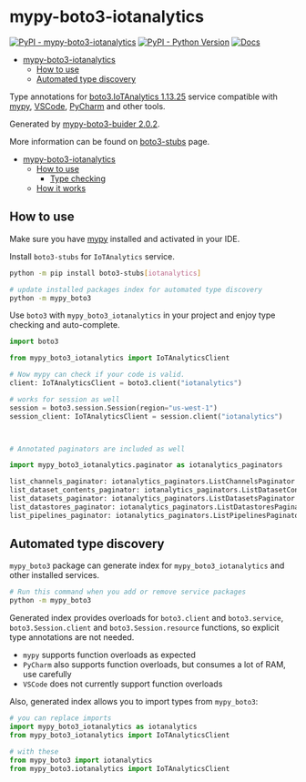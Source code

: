 # mypy-boto3-iotanalytics

[![PyPI - mypy-boto3-iotanalytics](https://img.shields.io/pypi/v/mypy-boto3-iotanalytics.svg?color=blue)](https://pypi.org/project/mypy-boto3-iotanalytics)
[![PyPI - Python Version](https://img.shields.io/pypi/pyversions/mypy-boto3-iotanalytics.svg?color=blue)](https://pypi.org/project/mypy-boto3-iotanalytics)
[![Docs](https://img.shields.io/readthedocs/mypy-boto3-builder.svg?color=blue)](https://mypy-boto3-builder.readthedocs.io/)

- [mypy-boto3-iotanalytics](#mypy-boto3-iotanalytics)
  - [How to use](#how-to-use)
  - [Automated type discovery](#automated-type-discovery)


Type annotations for
[boto3.IoTAnalytics 1.13.25](https://boto3.amazonaws.com/v1/documentation/api/1.13.25/reference/services/iotanalytics.html#IoTAnalytics) service
compatible with [mypy](https://github.com/python/mypy), [VSCode](https://code.visualstudio.com/),
[PyCharm](https://www.jetbrains.com/pycharm/) and other tools.

Generated by [mypy-boto3-buider 2.0.2](https://github.com/vemel/mypy_boto3_builder).

More information can be found on [boto3-stubs](https://pypi.org/project/boto3-stubs/) page.

- [mypy-boto3-iotanalytics](#mypy-boto3-iotanalytics)
  - [How to use](#how-to-use)
    - [Type checking](#type-checking)
  - [How it works](#how-it-works)

## How to use

Make sure you have [mypy](https://github.com/python/mypy) installed and activated in your IDE.

Install `boto3-stubs` for `IoTAnalytics` service.

```bash
python -m pip install boto3-stubs[iotanalytics]

# update installed packages index for automated type discovery
python -m mypy_boto3
```

Use `boto3` with `mypy_boto3_iotanalytics` in your project and enjoy type checking and auto-complete.

```python
import boto3

from mypy_boto3_iotanalytics import IoTAnalyticsClient

# Now mypy can check if your code is valid.
client: IoTAnalyticsClient = boto3.client("iotanalytics")

# works for session as well
session = boto3.session.Session(region="us-west-1")
session_client: IoTAnalyticsClient = session.client("iotanalytics")



# Annotated paginators are included as well

import mypy_boto3_iotanalytics.paginator as iotanalytics_paginators

list_channels_paginator: iotanalytics_paginators.ListChannelsPaginator = client.get_paginator("list_channels")
list_dataset_contents_paginator: iotanalytics_paginators.ListDatasetContentsPaginator = client.get_paginator("list_dataset_contents")
list_datasets_paginator: iotanalytics_paginators.ListDatasetsPaginator = client.get_paginator("list_datasets")
list_datastores_paginator: iotanalytics_paginators.ListDatastoresPaginator = client.get_paginator("list_datastores")
list_pipelines_paginator: iotanalytics_paginators.ListPipelinesPaginator = client.get_paginator("list_pipelines")
```

## Automated type discovery

`mypy_boto3` package can generate index for `mypy_boto3_iotanalytics` and other installed services.

```bash
# Run this command when you add or remove service packages
python -m mypy_boto3
```

Generated index provides overloads for `boto3.client` and `boto3.service`,
`boto3.Session.client` and `boto3.Session.resource` functions,
so explicit type annotations are not needed.

- `mypy` supports function overloads as expected
- `PyCharm` also supports function overloads, but consumes a lot of RAM, use carefully
- `VSCode` does not currently support function overloads

Also, generated index allows you to import types from `mypy_boto3`:

```python
# you can replace imports
import mypy_boto3_iotanalytics as iotanalytics
from mypy_boto3_iotanalytics import IoTAnalyticsClient

# with these
from mypy_boto3 import iotanalytics
from mypy_boto3.iotanalytics import IoTAnalyticsClient
```